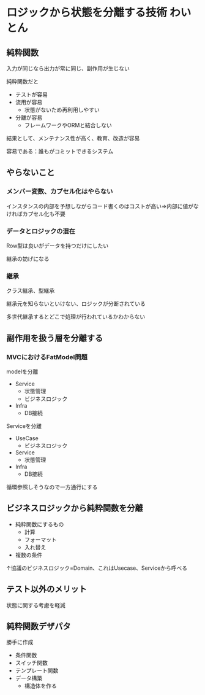 # ロジックから状態を分離する技術 わいとん

## 純粋関数

入力が同じなら出力が常に同じ、副作用が生じない

純粋関数だと

- テストが容易
- 流用が容易
  - 状態がないため再利用しやすい
- 分離が容易
  - フレームワークやORMと結合しない

結果として、メンテナンス性が高く、教育、改造が容易

容易である：誰もがコミットできるシステム

## やらないこと

### メンバー変数、カプセル化はやらない

インスタンスの内部を予想しながらコード書くのはコストが高い=>内部に値がなければカプセル化も不要

### データとロジックの混在

Row型は良いがデータを持つだけにしたい

継承の妨げになる

### 継承

クラス継承、型継承

継承元を知らないといけない、ロジックが分断されている

多世代継承するとどこで処理が行われているかわからない

## 副作用を扱う層を分離する

### MVCにおけるFatModel問題

modelを分離

- Service
  - 状態管理
  - ビジネスロジック
- Infra
  - DB接続

Serviceを分離

- UseCase
  - ビジネスロジック
- Service
  - 状態管理
- Infra
  - DB接続
 
循環参照しそうなので一方通行にする

## ビジネスロジックから純粋関数を分離

- 純粋関数にするもの
  - 計算
  - フォーマット
  - 入れ替え
- 複数の条件

↑協議のビジネスロジック=Domain、これはUsecase、Serviceから呼べる

## テスト以外のメリット

状態に関する考慮を軽減

## 純粋関数デザパタ

勝手に作成

- 条件関数
- スイッチ関数
- テンプレート関数
- データ構築
  - 構造体を作る